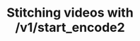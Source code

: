 ---
title: Stitching videos with /v1/start_encode2
position: 15
request: /v1/start_encode2
main_message: This route is for stitching videos using /v1/start_encode2 method.
attributes:
  - attribute: token
    required: required
    message: b49e034d198262f1d5d15ed9f3cb8ee1

request_examples:
  - code_block: |2-
      curl https://api.qencode.com/v1/start_encode2 \
      -d task_token=b49e034d198262f1d5d15ed9f3cb8ee1 \
      -d query='{"query": {
        "stitch": [
          {"url" : "https://nyc3.digitaloceanspaces.com/qencode2/stitching/batch3/A4070002.mp4"},
          {"url" : "https://nyc3.digitaloceanspaces.com/qencode2/stitching/batch3/A4070003.mp4", "start_time": "120.0", "duration": "60.57"}
        ],
        "format": [
          {
            "output": "mp4",
            "destination": {
                "url":"s3://s3-eu-west-2.amazonaws.com/qencode-test/stitch/4_clip.mp4",
                "key":"AKIAIKZIPSJ7SDAIWK4A",
                "secret":"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",
                "permissions": "public-read"
             },
            "file_extension": "mp4",
            "size": "640x360",
            "profile": "baseline",
            "level": "41"
            }
          ]
    language: curl

response_examples:
  - code_block: |2-
      {"error":0,"upload_url":"https:\/\/storage.qencode.com\/v1\/upload_file","task_token":"471272a512d76c22665db9dcee893409"}
    language: json
---